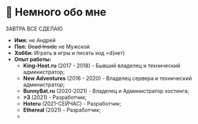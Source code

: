 # 👋 Немного обо мне

ЗАВТРА ВСЕ СДЕЛАЮ

* **Имя:** не Андрей
* **Пол:** ~~Dead Inside~~ не Мужской
* **Хобби:** Играть в игры и писать код =d(нет)
* **Опыт работы:**
    - **King-Host.ru** (2017 - 2018) - Бывший владелец и технический администратор;
    - **New Adventures** (2016 - 2020) - Владелец сервера и технический администратор;
    - **BunnyBat.ru** (2020-2021) - Владелец и Администратор хостинга;
    - **>3** (2021) - Разработчик;
    - **Hoteru** (2021-СЕЙЧАС) - Разработчик;
    - **Ethereal** (2021) - Разработчик;
    - 
